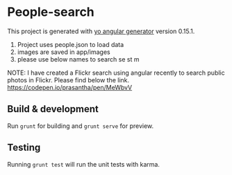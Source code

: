 # People-search

This project is generated with [yo angular generator](https://github.com/yeoman/generator-angular)
version 0.15.1.

1. Project uses people.json to load data
2. images are saved in app/images
3. please use below names to search
se
st
m

NOTE: I have created a Flickr search using angular recently to search public photos in Flickr.  Please find below the link.
https://codepen.io/prasantha/pen/MeWbvV


## Build & development

Run `grunt` for building and `grunt serve` for preview.

## Testing

Running `grunt test` will run the unit tests with karma.


